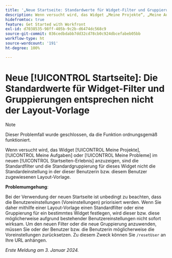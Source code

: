 ```yaml
---
title: '„Neue Startseite: Standardwerte für Widget-Filter und Gruppierungen entsprechen nicht der Layout-Vorlage“'
description: Wenn versucht wird, das Widget „Meine Projekte“, „Meine Aufgaben“ oder „Meine Probleme“ im neuen Startseiten-Erlebnis anzuzeigen, sind die Standardfilter und die Standardgruppierung für dieses Widget nicht die Standardeinstellung in der dieser Person zugewiesenen Layout-Vorlage.
hidefromtoc: true
feature: Get Started with Workfront
exl-id: d7038535-98ff-405b-9c2b-d6474dc568c9
source-git-commit: 036cedbdabb7dd32cd78cb0c924dbcefabeb05bb
workflow-type: ht
source-wordcount: '191'
ht-degree: 100%

---
```


# Neue [!UICONTROL Startseite]: Die Standardwerte für Widget-Filter und Gruppierungen entsprechen nicht der Layout-Vorlage

>[!NOTE]
>
>Dieser Problemfall wurde geschlossen, da die Funktion ordnungsgemäß funktioniert.

Wenn versucht wird, das Widget [!UICONTROL Meine Projekte], [!UICONTROL Meine Aufgaben] oder [!UICONTROL Meine Probleme] im neuen [!UICONTROL Startseiten-Erlebnis] anzuzeigen, sind die Standardfilter und die Standardgruppierung für dieses Widget nicht die Standardeinstellung in der dieser Benutzerin bzw. diesem Benutzer zugewiesenen Layout-Vorlage.

**Problemumgehung**:

Bei der Verwendung der neuen Startseite ist unbedingt zu beachten, dass die Benutzereinstellungen (Voreinstellungen) priorisiert werden. Wenn Sie daher mithilfe einer Layout-Vorlage einen Standardfilter oder eine Gruppierung für ein bestimmtes Widget festlegen, wird dieser bzw. diese möglicherweise aufgrund bestehender Benutzereinstellungen nicht sofort wirksam. Um den neuen Filter oder die neue Gruppierung anzuwenden, müssen Sie oder der Benutzer bzw. die Benutzerin möglicherweise die Voreinstellungen zurücksetzen. Zu diesem Zweck können Sie `/resetUser` an Ihre URL anhängen.

_Erste Meldung am 3. Januar 2024._
